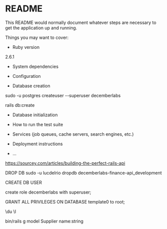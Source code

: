 # README

This README would normally document whatever steps are necessary to get the
application up and running.

Things you may want to cover:

* Ruby version

2.6.1

* System dependencies

* Configuration

* Database creation

sudo -u postgres createuser --superuser decemberlabs

rails db:create

* Database initialization

* How to run the test suite

* Services (job queues, cache servers, search engines, etc.)

* Deployment instructions

* ...

https://sourcey.com/articles/building-the-perfect-rails-api

DROP DB
sudo -u lucdelrio dropdb decemberlabs-finance-api_development

CREATE DB USER
<!-- create role decemberlabs with createdb login password 'aqwe123'; -->
create role decemberlabs with superuser;

GRANT ALL PRIVILEGES ON DATABASE template0 to root;

\du
\l

bin/rails g model Supplier name:string
